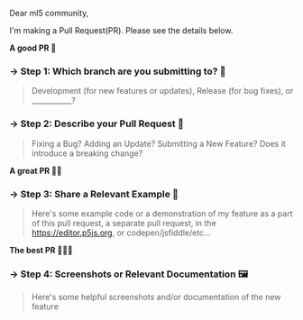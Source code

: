 <!--------------------------------------------
🌈DEAR BELOVED ML5 COMMUNITY MEMBER. WELCOME. 🌈
---------------------------------------------->

Dear ml5 community, 

I'm making a Pull Request(PR). Please see the details below.


**A good PR 🌟**

### → Step 1:  Which branch are you submitting to? 🌲
> Development (for new features or updates), Release (for bug fixes), or ___________?



### → Step 2: Describe your Pull Request 📝
> Fixing a Bug? Adding an Update? Submitting a New Feature? Does it introduce a breaking change?





**A great PR 🌟🌟**

### → Step 3: Share a Relevant Example 🦄
> Here's some example code or a demonstration of my feature as a part of this pull request, a separate pull request, in the https://editor.p5js.org, or codepen/jsfiddle/etc...




**The best PR 🌟🌟🌟**

### → Step 4: Screenshots or Relevant Documentation 🖼
> Here's some helpful screenshots and/or documentation of the new feature 




<!-- 

BEFORE SUBMITTING YOUR PULL REQUEST PLEASE MAKE
SURE TO SUBMIT THE RELEVANT INFORMATION
TO THE SECTIONS LISTED BELOW. 
HELP US HELP YOU BY PROVIDING ALL THE HELPFUL
INFORMATION THAT WILL ALLOW THE ML5 COMMUNITY
TO UNDERSTAND WHAT YOUR PR IS ABOUT.
WE WILL PRIORITIZE WELL A DOCUMENTED PR.

THANK YOU! MERCI! ABRIGADO! GRACIAS! DANKE!
-->




